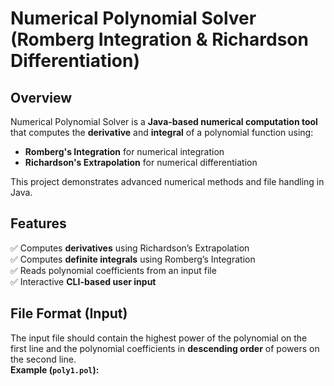 # Numerical Polynomial Solver (Romberg Integration & Richardson Differentiation)

## Overview
Numerical Polynomial Solver is a **Java-based numerical computation tool** that computes the **derivative** and **integral** of a polynomial function using:
- **Romberg's Integration** for numerical integration
- **Richardson's Extrapolation** for numerical differentiation

This project demonstrates advanced numerical methods and file handling in Java.

## Features
✅ Computes **derivatives** using Richardson’s Extrapolation  
✅ Computes **definite integrals** using Romberg’s Integration  
✅ Reads polynomial coefficients from an input file  
✅ Interactive **CLI-based user input**  

## File Format (Input)
The input file should contain the highest power of the polynomial on the first line and the polynomial coefficients in **descending order** of powers on the second line.  
**Example (`poly1.pol`):**

